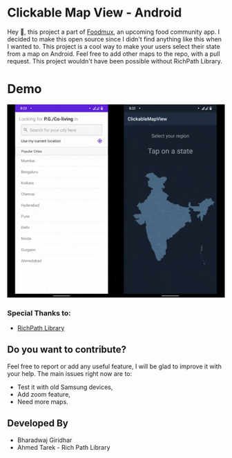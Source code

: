  # Clickable Map View - Android

Hey 👋, this project a part of [Foodmux](http://github.com/goforbg/foodmux), an upcoming food community app. 
I decided to make this open source since I didn't find anything like this when I wanted to.
This project is a cool way to make your users select their state from a map on Android.
Feel free to add other maps to the repo, with a pull request. This project wouldn't have been possible without RichPath Library. 
  
# Demo

<img src="./art/map_view.gif" width="1200"> 

### Special Thanks to:

* [RichPath Library][10]

[10]:https://github.com/tarek360/RichPath

Do you want to contribute?
--------------------------

Feel free to report or add any useful feature, I will be glad to improve it with your help.
The main issues right now are to:
 * Test it with old Samsung devices, 
 * Add zoom feature,
 * Need more maps.

Developed By
------------

* Bharadwaj Giridhar
* Ahmed Tarek - Rich Path Library
